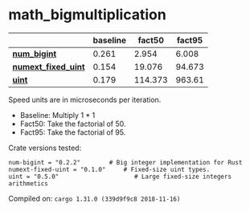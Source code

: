 # math_bigmultiplication
| | baseline | fact50 | fact95 |
| --- | --- | --- | --- |
| **[num_bigint](https://crates.io/crates/num_bigint)** | 0.261 | 2.954 | 6.008 |
| **[numext_fixed_uint](https://crates.io/crates/numext_fixed_uint)** | 0.154 | 19.076 | 94.673 |
| **[uint](https://crates.io/crates/uint)** | 0.179 | 114.373 | 963.61 |

Speed units are in microseconds per iteration.

* Baseline: Multiply 1 * 1
* Fact50: Take the factorial of 50.
* Fact95: Take the factorial of 95.

Crate versions tested:

    num-bigint = "0.2.2"        # Big integer implementation for Rust
    numext-fixed-uint = "0.1.0"     # Fixed-size uint types.
    uint = "0.5.0"                     # Large fixed-size integers arithmetics

Compiled on: `cargo 1.31.0 (339d9f9c8 2018-11-16)`